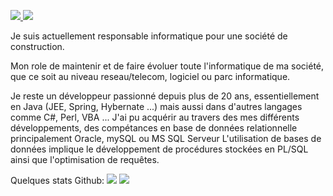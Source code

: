 

<a href link='https://www.linkedin.com/in/damien-slowensky-18ba6084/'/> <img src="https://img.shields.io/badge/linkedin--lightgrey?style=social&logo=linkedin"> <a/>
<a href link='mailto:damien.slowensky@gmail.com'/> <img src="https://img.shields.io/badge/Email--lightgrey?style=social&logo=gmail"> <a/>

Je suis actuellement responsable informatique pour une société de construction.

Mon role de maintenir et de faire évoluer toute l'informatique de ma société, que ce soit au niveau reseau/telecom, logiciel ou parc informatique.

Je reste un développeur passionné depuis plus de 20 ans, essentiellement en Java (JEE, Spring, Hybernate ...) mais aussi dans d'autres langages comme C#, Perl, VBA ...
J'ai pu acquérir au travers des mes différents développements, des compétances en base de données relationnelle principalement Oracle, mySQL ou MS SQL Serveur
L'utilisation de bases de données implique le développement de procédures stockées en PL/SQL ainsi que l'optimisation de requêtes.


Quelques stats Github:
![](https://github-readme-stats.vercel.app/api/top-langs/?username=DodgerDam&theme=radical&hide_langs_below=8)
![](https://github-readme-stats.vercel.app/api?username=DodgerDam&show_icons=true&theme=radical&count_private=true)




<!---
DodgerDam/DodgerDam is a ✨ special ✨ repository because its `README.md` (this file) appears on your GitHub profile.
You can click the Preview link to take a look at your changes.
--->
